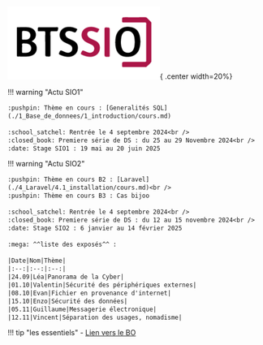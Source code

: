 ![logo BTS](./images/logo-bts-sio-300x143.png){ .center width=20%}

!!! warning "Actu SIO1"

    :pushpin: Thème en cours : [Generalités SQL](./1_Base_de_donnees/1_introduction/cours.md)

    :school_satchel: Rentrée le 4 septembre 2024<br />
    :closed_book: Premiere série de DS : du 25 au 29 Novembre 2024<br />
    :date: Stage SIO1 : 19 mai au 20 juin 2025


!!! warning "Actu SIO2"

    :pushpin: Thème en cours B2 : [Laravel](./4_Laravel/4.1_installation/cours.md)<br />
    :pushpin: Thème en cours B3 : Cas bijoo

    :school_satchel: Rentrée le 4 septembre 2024<br />
    :closed_book: Premiere série de DS : du 12 au 15 novembre 2024<br />
    :date: Stage SIO2 : 6 janvier au 14 février 2025

    :mega: ^^liste des exposés^^ :

    |Date|Nom|Thème|
    |:--:|:--:|:--:|
    |24.09|Léa|Panorama de la Cyber|
    |01.10|Valentin|Sécurité des périphériques externes|
    |08.10|Evan|Fichier en provenance d'internet|
    |15.10|Enzo|Sécurité des données|
    |05.11|Guillaume|Messagerie électronique|
    |12.11|Vincent|Séparation des usages, nomadisme|


!!! tip "les essentiels"
    - [Lien vers le BO](https://www.reseaucerta.org/sites/default/files/sio/BTS_ServicesInformatiquesOrganisations2019.pdf)
